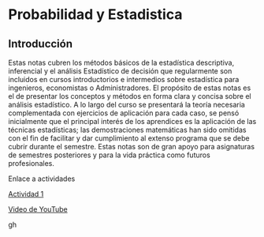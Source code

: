 # Probabilidad y Estadistica

## Introducción
Estas notas cubren los métodos básicos de la estadística descriptiva, inferencial y el análisis Estadístico de decisión que regularmente son incluidos en cursos introductorios e intermedios sobre estadística para ingenieros, economistas o Administradores. El propósito de estas notas es el de presentar los conceptos y métodos en forma clara y concisa sobre el análisis estadístico. A lo largo del curso se presentará la teoría necesaria complementada con ejercicios de aplicación para cada caso, se pensó inicialmente que el principal interés de los aprendices es la aplicación de las técnicas estadísticas; las demostraciones matemáticas han sido omitidas con el fin de facilitar y dar cumplimiento al extenso programa que se debe cubrir durante el semestre. Estas notas son de gran apoyo para asignaturas de semestres posteriores y para la vida práctica como futuros profesionales.

Enlace a actividades

[Actividad 1](https://prye.readthedocs.io/es/latest/Capitulo_1/005_guia_1.html)

[Video de YouTube]([https://www.youtube.com/watch?v=dQw4w9WgXcQ](https://prye.readthedocs.io/es/latest/Capitulo_1/005_guia_1.html#fig-poblacion-muestra-01)https://prye.readthedocs.io/es/latest/Capitulo_1/005_guia_1.html#fig-poblacion-muestra-01)

gh
